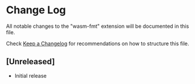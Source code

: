 # Change Log

All notable changes to the "wasm-fmt" extension will be documented in this file.

Check [Keep a Changelog](http://keepachangelog.com/) for recommendations on how to structure this file.

## [Unreleased]

- Initial release